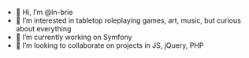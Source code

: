 - 👋 Hi, I’m @ln-brie
- 👀 I’m interested in tabletop roleplaying games, art, music, but curious about everything
- 🌱 I’m currently working on Symfony
- 💞️ I’m looking to collaborate on projects in JS, jQuery, PHP 

